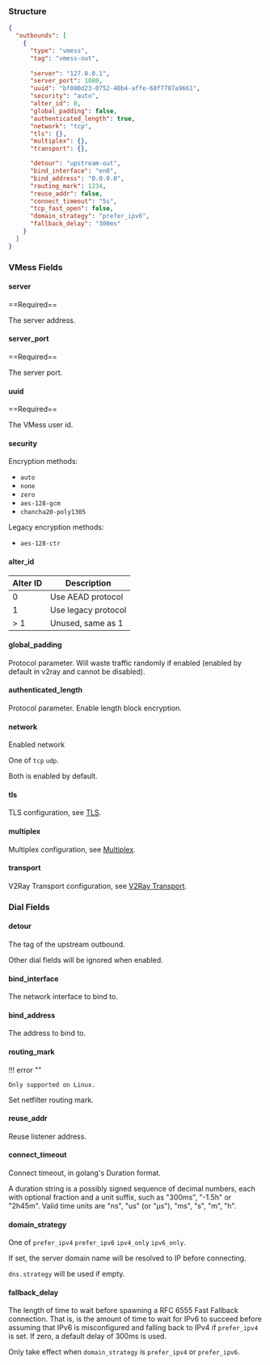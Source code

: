 ### Structure

```json
{
  "outbounds": [
    {
      "type": "vmess",
      "tag": "vmess-out",
      
      "server": "127.0.0.1",
      "server_port": 1080,
      "uuid": "bf000d23-0752-40b4-affe-68f7707a9661",
      "security": "auto",
      "alter_id": 0,
      "global_padding": false,
      "authenticated_length": true,
      "network": "tcp",
      "tls": {},
      "multiplex": {},
      "transport": {},

      "detour": "upstream-out",
      "bind_interface": "en0",
      "bind_address": "0.0.0.0",
      "routing_mark": 1234,
      "reuse_addr": false,
      "connect_timeout": "5s",
      "tcp_fast_open": false,
      "domain_strategy": "prefer_ipv6",
      "fallback_delay": "300ms"
    }
  ]
}
```

### VMess Fields

#### server

==Required==

The server address.

#### server_port

==Required==

The server port.

#### uuid

==Required==

The VMess user id.

#### security

Encryption methods:

* `auto`
* `none`
* `zero`
* `aes-128-gcm`
* `chancha20-poly1305`

Legacy encryption methods:

* `aes-128-ctr`

#### alter_id

| Alter ID | Description         |
|----------|---------------------|
| 0        | Use AEAD protocol   |
| 1        | Use legacy protocol |
| > 1      | Unused, same as 1   |

#### global_padding

Protocol parameter. Will waste traffic randomly if enabled (enabled by default in v2ray and cannot be disabled).

#### authenticated_length

Protocol parameter. Enable length block encryption.

#### network

Enabled network

One of `tcp` `udp`.

Both is enabled by default.

#### tls

TLS configuration, see [TLS](/configuration/shared/tls/#outbound).

#### multiplex

Multiplex configuration, see [Multiplex](/configuration/shared/multiplex).

#### transport

V2Ray Transport configuration, see [V2Ray Transport](/configuration/shared/v2ray-transport).

### Dial Fields

#### detour

The tag of the upstream outbound.

Other dial fields will be ignored when enabled.

#### bind_interface

The network interface to bind to.

#### bind_address

The address to bind to.

#### routing_mark

!!! error ""

    Only supported on Linux.

Set netfilter routing mark.

#### reuse_addr

Reuse listener address.

#### connect_timeout

Connect timeout, in golang's Duration format.

A duration string is a possibly signed sequence of
decimal numbers, each with optional fraction and a unit suffix,
such as "300ms", "-1.5h" or "2h45m".
Valid time units are "ns", "us" (or "µs"), "ms", "s", "m", "h".

#### domain_strategy

One of `prefer_ipv4` `prefer_ipv6` `ipv4_only` `ipv6_only`.

If set, the server domain name will be resolved to IP before connecting.

`dns.strategy` will be used if empty.

#### fallback_delay

The length of time to wait before spawning a RFC 6555 Fast Fallback connection.
That is, is the amount of time to wait for IPv6 to succeed before assuming
that IPv6 is misconfigured and falling back to IPv4 if `prefer_ipv4` is set.
If zero, a default delay of 300ms is used.

Only take effect when `domain_strategy` is `prefer_ipv4` or `prefer_ipv6`.